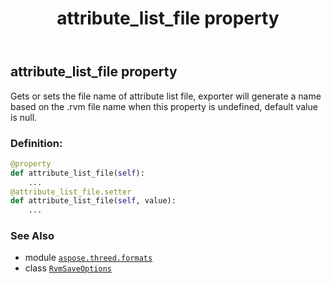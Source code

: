 ﻿---
title: attribute_list_file property
second_title: Aspose.3D for Python via .NET API References
description: 
type: docs
weight: 30
url: /python-net/aspose.threed.formats/rvmsaveoptions/attribute_list_file/
is_root: false
---

## attribute_list_file property


Gets or sets the file name of attribute list file, exporter will generate a name based on the .rvm file name when this property is undefined, default value is null.
### Definition:
```python
@property
def attribute_list_file(self):
    ...
@attribute_list_file.setter
def attribute_list_file(self, value):
    ...
```

### See Also
* module [`aspose.threed.formats`](../../)
* class [`RvmSaveOptions`](/3d/python-net/aspose.threed.formats/rvmsaveoptions)
